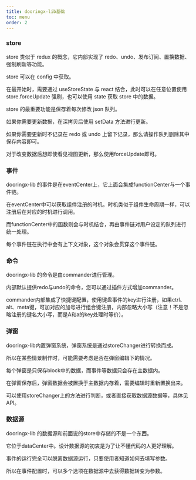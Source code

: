 ```yaml
---
title: dooringx-lib基础
toc: menu
order: 2
---
```



### store

store 类似于 redux 的概念，它内部实现了 redo、undo、发布订阅、置换数据、强制刷新等功能。

store 可以在 config 中获取。

在最开始时，需要通过 useStoreState 与 react 结合，此时可以在任意位置使用 store.forceUpdate 强刷，也可以使用 state 获取 store 中的数据。

store 的最重要功能是保存着每次修改 json  队列。

如果你需要更新数据，在深拷贝后使用 setData 方法进行更新。

如果你需要更新时不记录在 redo 或 undo 上留下记录，那么请操作队列删除其中保存内容即可。

对于改变数据后想即使看见视图更新，那么使用forceUpdate即可。


### 事件

dooringx-lib 的事件是在eventCenter上，它上面会集成functionCenter与一个事件链。

在eventCenter中可以获取组件注册的时机。时机类似于组件生命周期一样，可以注册后在对应的时机进行调用。

而functionCenter中的函数则会与时机结合，再由事件链对用户设定的队列进行统一处理。

每个事件链在执行中会有上下文对象，这个对象会贯穿这个事件链。

### 命令


dooringx-lib 的命令是由commander进行管理。

内部默认提供redo与undo的命令，您可以通过插件方式增加commander。

commander内部集成了快捷键配置，使用键盘事件的key进行注册，如果ctrl、alt、meta键，可加对应的加号进行组合键注册，内部忽略大小写（注意！不是忽略注册的键名大小写，而是A和a的key处理时等价）。

### 弹窗


dooringx-lib内置弹窗系统，弹窗系统是通过storeChanger进行转换而成。

所以在某些情景制作时，可能需要考虑是否在弹窗编辑下的情况。

每个弹窗是只保存block中的数据，而事件等数据只会存在主数据内。

在弹窗保存后，弹窗数据会被置换于主数据内存着，需要编辑时重新置换出来。

可以使用storeChanger上的方法进行判断，或者直接获取数据源数据等，具体见API。


### 数据源


dooringx-lib 的数据源和前面说的store中存储的不是一个东西。

它位于dataCenter中。设计数据源的初衷是为了让不懂代码的人更好理解。

事件的运行完全可以脱离数据源运行，只要使用者知道如何去填写参数。

所以在事件配置时，可以多个选项在数据源中去获得数据转变为参数。


